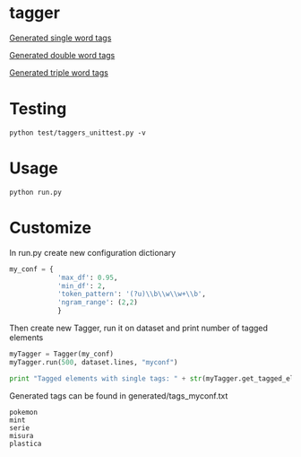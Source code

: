 # tagger

[Generated single word tags](generated/tags_single.txt)

[Generated double word tags](generated/tags_double.txt)

[Generated triple word tags](generated/tags_triple.txt)


# Testing

```
python test/taggers_unittest.py -v
```


# Usage

```
python run.py
```


# Customize

In run.py create new configuration dictionary

```python
my_conf = { 	
		    'max_df': 0.95, 
		    'min_df': 2,
		    'token_pattern': '(?u)\\b\\w\\w+\\b',
		    'ngram_range': (2,2)
		    }
```


Then create new Tagger, run it on dataset and print number of tagged elements

```python
myTagger = Tagger(my_conf)
myTagger.run(500, dataset.lines, "myconf")

print "Tagged elements with single tags: " + str(myTagger.get_tagged_elements())
```

Generated tags can be found in generated/tags_myconf.txt

```
pokemon
mint
serie
misura
plastica
```